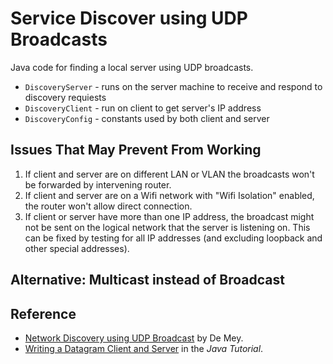 # Service Discover using UDP Broadcasts

Java code for finding a local server using UDP broadcasts.

* `DiscoveryServer` - runs on the server machine to receive and respond to discovery requiests
* `DiscoveryClient` - run on client to get server's IP address
* `DiscoveryConfig` - constants used by both client and server


## Issues That May Prevent From Working

1. If client and server are on different LAN or VLAN the broadcasts won't be forwarded by intervening router.
2. If client and server are on a Wifi network with "Wifi Isolation" enabled, the router won't allow direct connection.
3. If client or server have more than one IP address, the broadcast might not be sent on the logical network that the server is listening on.  This can be fixed by testing for all IP addresses (and excluding loopback and other special addresses).

## Alternative: Multicast instead of Broadcast

## Reference

* [Network Discovery using UDP Broadcast](https://demey.io/network-discovery-using-udp-broadcast/) by De Mey.
* [Writing a Datagram Client and Server](https://docs.oracle.com/javase/tutorial/networking/datagrams/clientServer.html) in the *Java Tutorial*.

